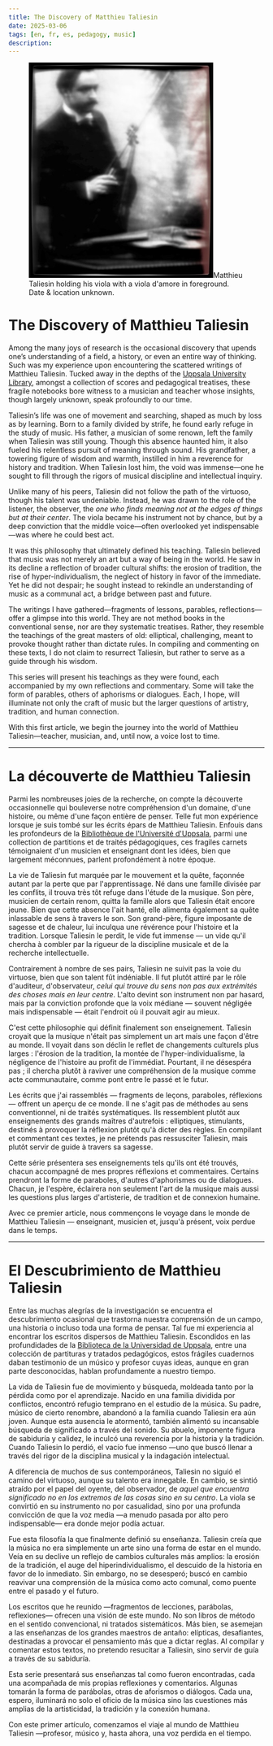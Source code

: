 ```yaml
---
title: The Discovery of Matthieu Taliesin
date: 2025-03-06
tags: [en, fr, es, pedagogy, music]
description: 
---
```


<figure>
<img src="/assets/img/matthieu-t.jpg" alt="Matthieu Taliesin, date and location unknown."
<figcaption>Matthieu Taliesin holding his viola with a viola d'amore in foreground. Date & location unknown.</figcaption>
</figure>

# The Discovery of Matthieu Taliesin

Among the many joys of research is the occasional discovery that upends one’s understanding of a field, a history, or even an entire way of thinking. Such was my experience upon encountering the scattered writings of Matthieu Taliesin. Tucked away in the depths of the [Uppsala University Library](https://en.wikipedia.org/wiki/Uppsala_University_Library), amongst a collection of scores and pedagogical treatises, these fragile notebooks bore witness to a musician and teacher whose insights, though largely unknown, speak profoundly to our time.

Taliesin’s life was one of movement and searching, shaped as much by loss as by learning. Born to a family divided by strife, he found early refuge in the study of music. His father, a musician of some renown, left the family when Taliesin was still young. Though this absence haunted him, it also fueled his relentless pursuit of meaning through sound. His grandfather, a towering figure of wisdom and warmth, instilled in him a reverence for history and tradition. When Taliesin lost him, the void was immense—one he sought to fill through the rigors of musical discipline and intellectual inquiry.

Unlike many of his peers, Taliesin did not follow the path of the virtuoso, though his talent was undeniable. Instead, he was drawn to the role of the listener, the observer, the *one who finds meaning not at the edges of things but at their center*. The viola became his instrument not by chance, but by a deep conviction that the middle voice—often overlooked yet indispensable—was where he could best act.

It was this philosophy that ultimately defined his teaching. Taliesin believed that music was not merely an art but a way of being in the world. He saw in its decline a reflection of broader cultural shifts: the erosion of tradition, the rise of hyper-individualism, the neglect of history in favor of the immediate. Yet he did not despair; he sought instead to rekindle an understanding of music as a communal act, a bridge between past and future.

The writings I have gathered—fragments of lessons, parables, reflections—offer a glimpse into this world. They are not method books in the conventional sense, nor are they systematic treatises. Rather, they resemble the teachings of the great masters of old: elliptical, challenging, meant to provoke thought rather than dictate rules. In compiling and commenting on these texts, I do not claim to resurrect Taliesin, but rather to serve as a guide through his wisdom.

This series will present his teachings as they were found, each accompanied by my own reflections and commentary. Some will take the form of parables, others of aphorisms or dialogues. Each, I hope, will illuminate not only the craft of music but the larger questions of artistry, tradition, and human connection.

With this first article, we begin the journey into the world of Matthieu Taliesin—teacher, musician, and, until now, a voice lost to time.

***

# La découverte de Matthieu Taliesin

Parmi les nombreuses joies de la recherche, on compte la découverte occasionnelle qui bouleverse notre compréhension d'un domaine, d'une histoire, ou même d'une façon entière de penser. Telle fut mon expérience lorsque je suis tombé sur les écrits épars de Matthieu Taliesin. Enfouis dans les profondeurs de la [Bibliothèque de l'Université d'Uppsala](https://fr.wikipedia.org/wiki/Bibliothèque_de_l%27université_d%27Uppsala), parmi une collection de partitions et de traités pédagogiques, ces fragiles carnets témoignaient d'un musicien et enseignant dont les idées, bien que largement méconnues, parlent profondément à notre époque.

La vie de Taliesin fut marquée par le mouvement et la quête, façonnée autant par la perte que par l'apprentissage. Né dans une famille divisée par les conflits, il trouva très tôt refuge dans l'étude de la musique. Son père, musicien de certain renom, quitta la famille alors que Taliesin était encore jeune. Bien que cette absence l'ait hanté, elle alimenta également sa quête inlassable de sens à travers le son. Son grand-père, figure imposante de sagesse et de chaleur, lui inculqua une révérence pour l'histoire et la tradition. Lorsque Taliesin le perdit, le vide fut immense — un vide qu'il chercha à combler par la rigueur de la discipline musicale et de la recherche intellectuelle.

Contrairement à nombre de ses pairs, Taliesin ne suivit pas la voie du virtuose, bien que son talent fût indéniable. Il fut plutôt attiré par le rôle d'auditeur, d'observateur, *celui qui trouve du sens non pas aux extrémités des choses mais en leur centre*. L'alto devint son instrument non par hasard, mais par la conviction profonde que la voix médiane — souvent négligée mais indispensable — était l'endroit où il pouvait agir au mieux.

C'est cette philosophie qui définit finalement son enseignement. Taliesin croyait que la musique n'était pas simplement un art mais une façon d'être au monde. Il voyait dans son déclin le reflet de changements culturels plus larges : l'érosion de la tradition, la montée de l'hyper-individualisme, la négligence de l'histoire au profit de l'immédiat. Pourtant, il ne désespéra pas ; il chercha plutôt à raviver une compréhension de la musique comme acte communautaire, comme pont entre le passé et le futur.

Les écrits que j'ai rassemblés — fragments de leçons, paraboles, réflexions — offrent un aperçu de ce monde. Il ne s'agit pas de méthodes au sens conventionnel, ni de traités systématiques. Ils ressemblent plutôt aux enseignements des grands maîtres d'autrefois : elliptiques, stimulants, destinés à provoquer la réflexion plutôt qu'à dicter des règles. En compilant et commentant ces textes, je ne prétends pas ressusciter Taliesin, mais plutôt servir de guide à travers sa sagesse.

Cette série présentera ses enseignements tels qu'ils ont été trouvés, chacun accompagné de mes propres réflexions et commentaires. Certains prendront la forme de paraboles, d'autres d'aphorismes ou de dialogues. Chacun, je l'espère, éclairera non seulement l'art de la musique mais aussi les questions plus larges d'artisterie, de tradition et de connexion humaine.

Avec ce premier article, nous commençons le voyage dans le monde de Matthieu Taliesin — enseignant, musicien et, jusqu'à présent, voix perdue dans le temps.

***

# El Descubrimiento de Matthieu Taliesin

Entre las muchas alegrías de la investigación se encuentra el descubrimiento ocasional que trastorna nuestra comprensión de un campo, una historia o incluso toda una forma de pensar. Tal fue mi experiencia al encontrar los escritos dispersos de Matthieu Taliesin. Escondidos en las profundidades de la [Biblioteca de la Universidad de Uppsala](https://es.wikipedia.org/wiki/Biblioteca_de_la_Universidad_de_Upsala), entre una colección de partituras y tratados pedagógicos, estos frágiles cuadernos daban testimonio de un músico y profesor cuyas ideas, aunque en gran parte desconocidas, hablan profundamente a nuestro tiempo.

La vida de Taliesin fue de movimiento y búsqueda, moldeada tanto por la pérdida como por el aprendizaje. Nacido en una familia dividida por conflictos, encontró refugio temprano en el estudio de la música. Su padre, músico de cierto renombre, abandonó a la familia cuando Taliesin era aún joven. Aunque esta ausencia le atormentó, también alimentó su incansable búsqueda de significado a través del sonido. Su abuelo, imponente figura de sabiduría y calidez, le inculcó una reverencia por la historia y la tradición. Cuando Taliesin lo perdió, el vacío fue inmenso —uno que buscó llenar a través del rigor de la disciplina musical y la indagación intelectual.

A diferencia de muchos de sus contemporáneos, Taliesin no siguió el camino del virtuoso, aunque su talento era innegable. En cambio, se sintió atraído por el papel del oyente, del observador, de *aquel que encuentra significado no en los extremos de las cosas sino en su centro*. La viola se convirtió en su instrumento no por casualidad, sino por una profunda convicción de que la voz media —a menudo pasada por alto pero indispensable— era donde mejor podía actuar.

Fue esta filosofía la que finalmente definió su enseñanza. Taliesin creía que la música no era simplemente un arte sino una forma de estar en el mundo. Veía en su declive un reflejo de cambios culturales más amplios: la erosión de la tradición, el auge del hiperindividualismo, el descuido de la historia en favor de lo inmediato. Sin embargo, no se desesperó; buscó en cambio reavivar una comprensión de la música como acto comunal, como puente entre el pasado y el futuro.

Los escritos que he reunido —fragmentos de lecciones, parábolas, reflexiones— ofrecen una visión de este mundo. No son libros de método en el sentido convencional, ni tratados sistemáticos. Más bien, se asemejan a las enseñanzas de los grandes maestros de antaño: elípticas, desafiantes, destinadas a provocar el pensamiento más que a dictar reglas. Al compilar y comentar estos textos, no pretendo resucitar a Taliesin, sino servir de guía a través de su sabiduría.

Esta serie presentará sus enseñanzas tal como fueron encontradas, cada una acompañada de mis propias reflexiones y comentarios. Algunas tomarán la forma de parábolas, otras de aforismos o diálogos. Cada una, espero, iluminará no solo el oficio de la música sino las cuestiones más amplias de la artisticidad, la tradición y la conexión humana.

Con este primer artículo, comenzamos el viaje al mundo de Matthieu Taliesin —profesor, músico y, hasta ahora, una voz perdida en el tiempo.
